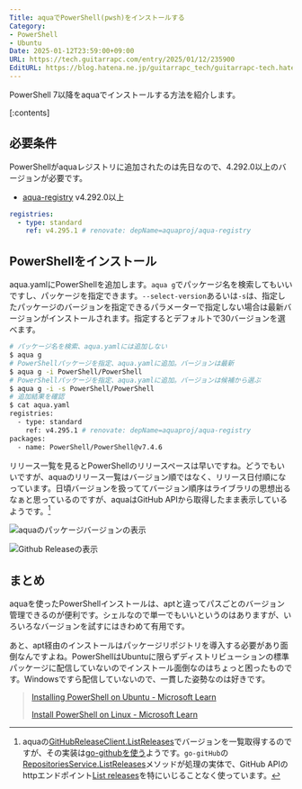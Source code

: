 ```yaml
---
Title: aquaでPowerShell(pwsh)をインストールする
Category:
- PowerShell
- Ubuntu
Date: 2025-01-12T23:59:00+09:00
URL: https://tech.guitarrapc.com/entry/2025/01/12/235900
EditURL: https://blog.hatena.ne.jp/guitarrapc_tech/guitarrapc-tech.hatenablog.com/atom/entry/6802418398319595479
---
```


PowerShell 7以降をaquaでインストールする方法を紹介します。

[:contents]

## 必要条件

PowerShellがaquaレジストリに追加されたのは先日なので、4.292.0以上のバージョンが必要です。

* [aqua-registry](https://github.com/aquaproj/aqua-registry/releases/tag/v4.292.0) v4.292.0以上

```yaml
registries:
  - type: standard
    ref: v4.295.1 # renovate: depName=aquaproj/aqua-registry
```

## PowerShellをインストール

aqua.yamlにPowerShellを追加します。`aqua g`でパッケージ名を検索してもいいですし、パッケージを指定できます。`--select-version`あるいは`-s`は、指定したパッケージのバージョンを指定できるパラメーターで指定しない場合は最新バージョンがインストールされます。指定するとデフォルトで30バージョンを選べます。

```sh
# パッケージ名を検索、aqua.yamlには追加しない
$ aqua g
# PowerShellパッケージを指定、aqua.yamlに追加。バージョンは最新
$ aqua g -i PowerShell/PowerShell
# PowerShellパッケージを指定、aqua.yamlに追加。バージョンは候補から選ぶ
$ aqua g -i -s PowerShell/PowerShell
# 追加結果を確認
$ cat aqua.yaml
registries:
  - type: standard
    ref: v4.295.1 # renovate: depName=aquaproj/aqua-registry
packages:
  - name: PowerShell/PowerShell@v7.4.6
```

リリース一覧を見るとPowerShellのリリースペースは早いですね。どうでもいいですが、aquaのリリース一覧はバージョン順ではなく、リリース日付順になっています。日頃バージョンを扱っててバージョン順序はライブラリの思想出るなぁと思っているのですが、aquaはGitHub APIから取得したまま表示しているようです。[^1]

![aquaのパッケージバージョンの表示](https://github.com/user-attachments/assets/a47d7b8f-5b8b-4be5-91b7-d321ff38019b)

![Github Releaseの表示](https://github.com/user-attachments/assets/e62b68d5-363c-4d07-8f01-915c34d85426)

## まとめ

aquaを使ったPowerShellインストールは、aptと違ってパスごとのバージョン管理できるのが便利です。シェルなので単一でもいいというのはありますが、いろいろなバージョンを試すにはきわめて有用です。

あと、apt経由のインストールはパッケージリポジトリを導入する必要があり面倒なんですよね。PowerShellはUbuntuに限らずディストリビューションの標準パッケージに配信していないのでインストール面倒なのはちょっと困ったものです。Windowsですら配信していないので、一貫した姿勢なのは好きです。

> [Installing PowerShell on Ubuntu - Microsoft Learn](https://learn.microsoft.com/en-us/powershell/scripting/install/install-ubuntu?view=powershell-7.4)
>
> [Install PowerShell on Linux - Microsoft Learn](https://learn.microsoft.com/en-us/powershell/scripting/install/installing-powershell-on-linux?view=powershell-7.4)

[^1]: aquaの[GitHubReleaseClient.ListReleases](https://github.com/aquaproj/aqua/blob/f28fbe2bd7af9b2a7b4897bea620184a22e1cbdd/pkg/versiongetter/github_release.go#L29C2-L29C14)でバージョンを一覧取得するのですが、その実装は[go-githubを使う](https://github.com/aquaproj/aqua/blob/f28fbe2bd7af9b2a7b4897bea620184a22e1cbdd/pkg/github/github.go#L10)ようです。`go-gitHub`の[RepositoriesService.ListReleases](https://github.com/google/go-github/blob/1343645a00933bc5c9545fc676decb69d9418b6a/github/repos_releases.go#L93-L111)メソッドが処理の実体で、GitHub APIのhttpエンドポイント[List releases](https://docs.github.com/en/rest/releases/releases#list-releases)を特にいじることなく使っています。
